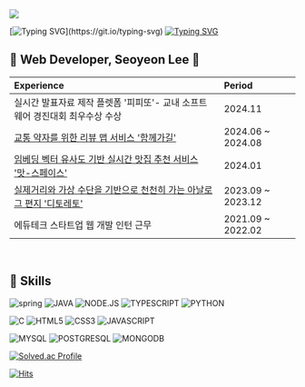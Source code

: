 

<img src="https://capsule-render.vercel.app/api?type=egg&color=B4DAC0&height=150&section=header" />


[![Typing SVG](https://readme-typing-svg.demolab.com?font=Press+Start+2P&size=16&duration=4000&pause=3000&color=0EB15D&random=false&width=750&lines=%E2%80%9CIn+theory%2C+theory+and+practice+are+the+same.)](https://git.io/typing-svg)
[![Typing SVG](https://readme-typing-svg.demolab.com?font=Press+Start+2P&size=16&duration=8000&pause=3000&color=0EB15D&random=false&width=750&lines=++In+practice%2C+they%E2%80%99re+not.%E2%80%9D)](https://git.io/typing-svg)

## 🌊  **Web Developer, Seoyeon Lee**  🌊

|Experience|Period|
|:---|:---|
|실시간 발표자료 제작 플렛폼 '피피또'- 교내 소프트웨어 경진대회 최우수상 수상 |2024.11|
|[교통 약자를 위한 리뷰 맵 서비스 '함께가길'](https://github.com/SESAC-TEAM-SLOPED/sloped-be.git) |2024.06 ~ 2024.08|
|[임베딩 벡터 유사도 기반 실시간 맛집 추천 서비스 '맛-스페이스'](https://github.com/sylee6529/matspace-backend) |2024.01|
|[실제거리와 가상 수단을 기반으로 천천히 가는 아날로그 편지 '디토레토'](https://github.com/sylee6529/ditto-letto) |2023.09 ~ 2023.12|
|에듀테크 스타트업 웹 개발 인턴 근무|2021.09 ~ 2022.02|


<br/>

##  🧰 Skills

![spring](https://img.shields.io/badge/Spring-6DB33F?style=for-the-badge&logo=spring&logoColor=white)
![JAVA](https://img.shields.io/badge/Java-ED8B00?style=for-the-badge&logo=openjdk&logoColor=white)
![NODE.JS](https://img.shields.io/badge/Node.js-43853D?style=for-the-badge&logo=node.js&logoColor=white)
![TYPESCRIPT](https://img.shields.io/badge/TypeScript-007ACC?style=for-the-badge&logo=typescript&logoColor=white)
![PYTHON](https://img.shields.io/badge/Python-14354C?style=for-the-badge&logo=python&logoColor=white)

![C](	https://img.shields.io/badge/C-00599C?style=for-the-badge&logo=c&logoColor=white)
![HTML5](https://img.shields.io/badge/HTML5-E34F26?style=for-the-badge&logo=html5&logoColor=white)
![CSS3](https://img.shields.io/badge/CSS3-1572B6?style=for-the-badge&logo=css3&logoColor=whitee)
![JAVASCRIPT](https://img.shields.io/badge/JavaScript-F7DF1E?style=for-the-badge&logo=JavaScript&logoColor=white)

![MYSQL](https://img.shields.io/badge/MySQL-00000F?style=for-the-badge&logo=mysql&logoColor=white)
![POSTGRESQL](https://img.shields.io/badge/PostgreSQL-316192?style=for-the-badge&logo=postgresql&logoColor=white)
![MONGODB](https://img.shields.io/badge/MongoDB-4EA94B?style=for-the-badge&logo=mongodb&logoColor=white)

[![Solved.ac Profile](http://mazassumnida.wtf/api/generate_badge?boj=sylee6529)](https://solved.ac/yoon828990)<br/>








[![Hits](https://hits.seeyoufarm.com/api/count/incr/badge.svg?url=https%3A%2F%2Fgithub.com%2Fsylee6529%2Fhit-counter&count_bg=%2379C83D&title_bg=%23555555&icon=&icon_color=%23E7E7E7&title=hits&edge_flat=false)](https://hits.seeyoufarm.com)









